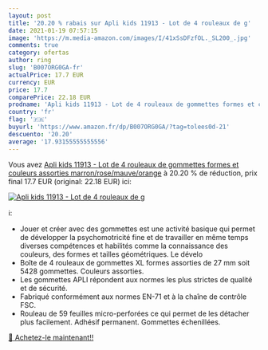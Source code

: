 ```yaml
---
layout: post
title: '20.20 % rabais sur Apli kids 11913 - Lot de 4 rouleaux de g'
date: 2021-01-19 07:57:15
image: 'https://m.media-amazon.com/images/I/41xSsDFzfOL._SL200_.jpg'
comments: true
category: ofertas
author: ring
slug: 'B007ORG0GA-fr'
actualPrice: 17.7 EUR
currency: EUR
price: 17.7
comparePrice: 22.18 EUR
prodname: 'Apli kids 11913 - Lot de 4 rouleaux de gommettes formes et couleurs assorties  marron/rose/mauve/orange'
country: 'fr'
flag: '🇫🇷'
buyurl: 'https://www.amazon.fr/dp/B007ORG0GA/?tag=tolees0d-21'
descuento: '20.20'
average: '17.93155555555556'
---
```


Vous avez [Apli kids 11913 - Lot de 4 rouleaux de gommettes formes et couleurs assorties  marron/rose/mauve/orange](https://www.amazon.fr/dp/B007ORG0GA/?tag=tolees0d-21)  à  20.20 % de réduction, prix final  17.7 EUR (original: 22.18 EUR) ici:

[![Apli kids 11913 - Lot de 4 rouleaux de g](https://m.media-amazon.com/images/I/41xSsDFzfOL._SL200_.jpg)](https://www.amazon.fr/dp/B007ORG0GA/?tag=tolees0d-21)

ℹ️:

- Jouer et créer avec des gommettes est une activité basique qui permet de développer la psychomotricité fine et de travailler en même temps diverses compétences et habilités comme la connaissance des couleurs, des formes et tailles géométriques. Le dévelo
- Boîte de 4 rouleaux de gommettes XL formes assorties de 27 mm soit 5428 gommettes. Couleurs assorties.
- Les gommettes APLI répondent aux normes les plus strictes de qualité et de sécurité.
- Fabriqué conformément aux normes EN-71 et à la chaîne de contrôle FSC.
- Rouleau de 59 feuilles micro-perforées ce qui permet de les détacher plus facilement. Adhésif permanent. Gommettes échenillées.

[🛒 Achetez-le maintenant!!](https://www.amazon.fr/dp/B007ORG0GA/?tag=tolees0d-21)
